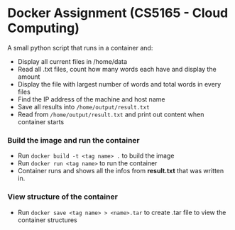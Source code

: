 # Docker Assignment (CS5165 - Cloud Computing)

A small python script that runs in a container and:
- Display all current files in /home/data
- Read all .txt files, count how many words each have and display the amount
- Display the file with largest number of words and total words in every files
- Find the IP address of the machine and host name
- Save all results into `/home/output/result.txt`
- Read from `/home/output/result.txt` and print out content when container starts

### Build the image and run the container
- Run `docker build -t <tag name> .` to build the image
- Run `docker run <tag name>` to run the container
- Container runs and shows all the infos from **result.txt** that was written in.

### View structure of the container
- Run `docker save <tag name> > <name>.tar` to create .tar file to view the container structures